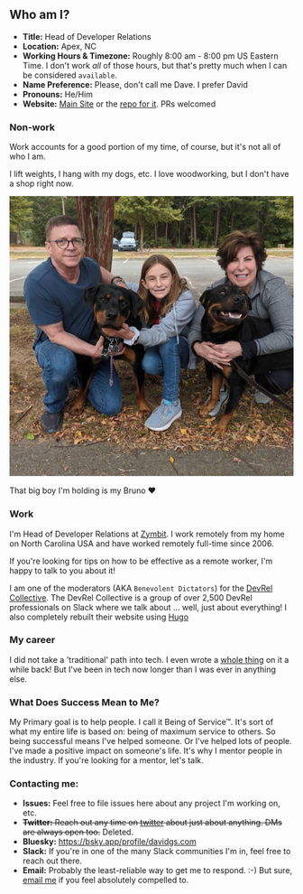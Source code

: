 ## Who am I?

- **Title:** Head of Developer Relations
- **Location:** Apex, NC
- **Working Hours & Timezone:** Roughly 8:00 am - 8:00 pm US Eastern Time. I don't work *all* of those hours, but that's pretty much when I can be considered `available`.
- **Name Preference:** Please, don't call me Dave. I prefer David
- **Pronouns:** He/Him
- **Website:** [Main Site](https://davidgs.com) or the [repo for it](https://github.com/davidgs/DavidgsWeb.git). PRs welcomed

### Non-work
Work accounts for a good portion of my time, of course, but it's not all of who I am.

I lift weights, I hang with my dogs, etc. I love woodworking, but I don't have a shop right now.

![Me with my family](images/davidgs-pix-3.jpeg)

That big boy I'm holding is my Bruno ❤️

### Work
I'm Head of Developer Relations at [Zymbit](https://zymbit.com). I work remotely from my home on North Carolina USA and have worked remotely full-time since 2006.

If you're looking for tips on how to be effective as a remote worker, I'm happy to talk to you about it!

I am one of the moderators (AKA `Benevolent Dictators`) for the [DevRel Collective](https://devrelcollective.fun). The DevRel Collective is a group of over 2,500 DevRel professionals on Slack where we talk about ... well, just about everything! I also completely rebuilt their website using [Hugo](https://gohugo.io)

### My career

I did not take a 'traditional' path into tech. I even wrote a [whole thing](https://davidgs.com/posts/category/devrel/my-journey-into-tech-and-devrel/) on it a while back! But I've been in tech now longer than I was ever in anything else.

### What Does Success Mean to Me?

My Primary goal is to help people. I call it Being of Service™. It's sort of what my entire life is based on: being of maximum service to others. So being successful means I've helped someone. Or I've helped lots of people. I've made a positive impact on someone's life. It's why I mentor people in the industry. If you're looking for a mentor, let's talk.

### Contacting me:

- **Issues:** Feel free to file issues here about any project I'm working on, etc.
- ~~**Twitter:** Reach out any time on [twitter](https://twitter.com/davidgsIoT) about just about anything. DMs are always open too.~~ Deleted.
- **Bluesky:** https://bsky.app/profile/davidgs.com 
- **Slack:** If you're in one of the many Slack communities I'm in, feel free to reach out there.
- **Email:** Probably the least-reliable way to get me to respond. :-) But sure, [email me](mailto:davidgs@davidgs.com) if you feel absolutely compelled to.


